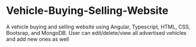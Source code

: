 # Vehicle-Buying-Selling-Website
A vehicle buying and selling website using Angular, Typescript, HTML, CSS, Bootsrap, and MongoDB. User can edit/delete/view all advertised vehicles and add new ones as well
